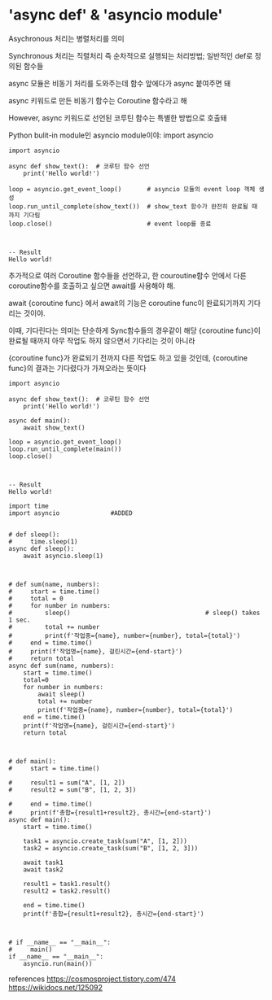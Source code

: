 # 'async def' & 'asyncio module'

Asychronous 처리는 병렬처리를 의미

Synchronous 처리는 직렬처리 즉 순차적으로 실행되는 처리방법; 일반적인 def로 정의된 함수들

async 모듈은 비동기 처리를 도와주는데 함수 앞에다가 async 붙여주면 돼

async 키워드로 만든 비동기 함수는 Coroutine 함수라고 해

However, async 키워드로 선언된 코루틴 함수는 특별한 방법으로 호출돼

Python bulit-in module인 asyncio module이야: import asyncio

```
import asyncio

async def show_text():  # 코루틴 함수 선언
    print('Hello world!')

loop = asyncio.get_event_loop()       # asyncio 모듈의 event loop 객체 생성
loop.run_until_complete(show_text())  # show_text 함수가 완전히 완료될 때 까지 기다림
loop.close()                          # event loop를 종료



-- Result
Hello world!
```

추가적으로 여러 Coroutine 함수들을 선언하고, 한 couroutine함수 안에서 다른 coroutine함수를 호출하고 싶으면 await를 사용해야 해.

await {coroutine func}
에서 await의 기능은 coroutine func이 완료되기까지 기다리는 것이야.

이때, 기다린다는 의미는 단순하게 Sync함수들의 경우같이 해당 {coroutine func}이 완료될 때까지 아무 작업도 하지 않으면서 기다리는 것이 아니라

{coroutine func}가 완료되기 전까지 다른 작업도 하고 있을 것인데, {coroutine func}의 결과는 기다렸다가 가져오라는 뜻이다

```
import asyncio

async def show_text():  # 코루틴 함수 선언
    print('Hello world!')

async def main():
    await show_text()

loop = asyncio.get_event_loop()
loop.run_until_complete(main())
loop.close()



-- Result
Hello world!
```



```
import time
import asyncio              #ADDED


# def sleep():
#     time.sleep(1)
async def sleep():
    await asyncio.sleep(1)



# def sum(name, numbers):
#     start = time.time()
#     total = 0
#     for number in numbers:
#         sleep()                                     # sleep() takes 1 sec.
#         total += number
#         print(f'작업중={name}, number={number}, total={total}')
#     end = time.time()
#     print(f'작업명={name}, 걸린시간={end-start}')
#     return total
async def sum(name, numbers):
    start = time.time()
    total=0
    for number in numbers:
        await sleep()
        total += number
        print(f'작업중={name}, number={number}, total={total}')
    end = time.time()
    print(f'작업명={name}, 걸린시간={end-start}')
    return total



# def main():
#     start = time.time()

#     result1 = sum("A", [1, 2])
#     result2 = sum("B", [1, 2, 3])

#     end = time.time()
#     print(f'총합={result1+result2}, 총시간={end-start}')
async def main():
    start = time.time()

    task1 = asyncio.create_task(sum("A", [1, 2]))
    task2 = asyncio.create_task(sum("B", [1, 2, 3]))

    await task1
    await task2

    result1 = task1.result()
    result2 = task2.result()

    end = time.time()
    print(f'총합={result1+result2}, 총시간={end-start}')



# if __name__ == "__main__":
#     main()
if __name__ == "__main__":
    asyncio.run(main())
```



references 
https://cosmosproject.tistory.com/474
https://wikidocs.net/125092
